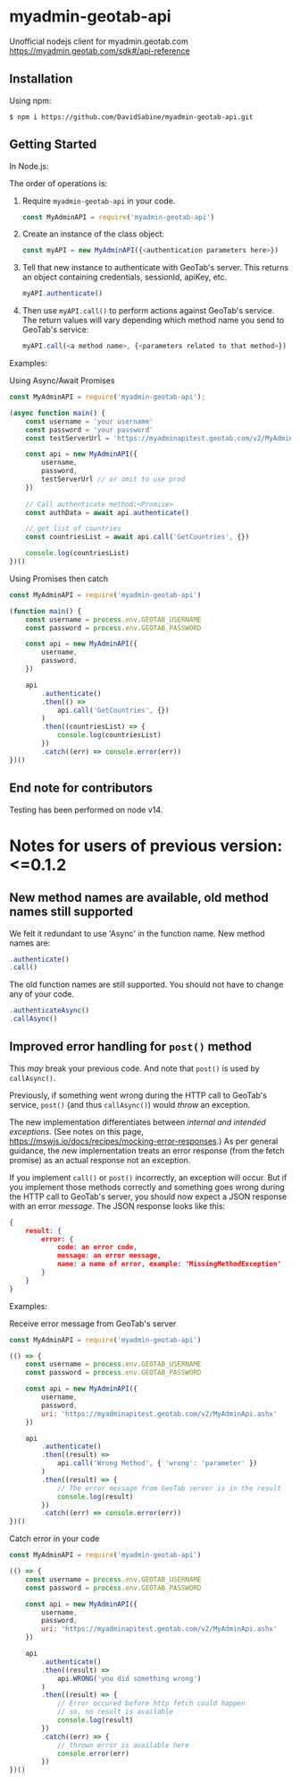 # myadmin-geotab-api

Unofficial nodejs client for myadmin.geotab.com
https://myadmin.geotab.com/sdk#/api-reference


## Installation

Using npm:

```shell
$ npm i https://github.com/DavidSabine/myadmin-geotab-api.git
```


## Getting Started

In Node.js:

The order of operations is:

1. Require `myadmin-geotab-api` in your code.
	```js
	const MyAdminAPI = require('myadmin-geotab-api')
	```

2. Create an instance of the class object:
	```js
	const myAPI = new MyAdminAPI({<authentication parameters here>})
	```

3. Tell that new instance to authenticate with GeoTab's server. This returns an object containing credentials, sessionId, apiKey, etc.
	```js
	myAPI.authenticate()
	```

4. Then use `myAPI.call()` to perform actions against GeoTab's service. The return values will vary depending which method name you send to GeoTab's service:
	```js
	myAPI.call(<a method name>, {<parameters related to that method>})
	```


Examples:

Using Async/Await Promises

```js
const MyAdminAPI = require('myadmin-geotab-api');

(async function main() {
	const username = 'your username'
	const password = 'your password'
	const testServerUrl = 'https://myadminapitest.geotab.com/v2/MyAdminApi.ashx'

	const api = new MyAdminAPI({
		username,
		password,
		testServerUrl // or omit to use prod
	})
	
	// Call authenticate method:<Promise>
	const authData = await api.authenticate()

	// get list of countries
	const countriesList = await api.call('GetCountries', {})

	console.log(countriesList)
})()
```

Using Promises then catch

```js
const MyAdminAPI = require('myadmin-geotab-api')

(function main() {
	const username = process.env.GEOTAB_USERNAME
	const password = process.env.GEOTAB_PASSWORD

	const api = new MyAdminAPI({
		username,
		password,
	})

	api
		.authenticate()
		.then(() =>
			api.call('GetCountries', {})
		)
		.then((countriesList) => {
			console.log(countriesList)
		})
		.catch((err) => console.error(err))
})()
```


## End note for contributors

Testing has been performed on node v14.


# Notes for users of previous version: <=0.1.2


## New method names are available, old method names still supported

We felt it redundant to use 'Async' in the function name. New method names are:

```js
.authenticate()
.call()
```

The old function names are still supported. You should not have to change any of your code.

```js
.authenticateAsync()
.callAsync()
```


## Improved error handling for `post()` method

This *may* break your previous code. And note that `post()` is used by `callAsync()`.

Previously, if something went wrong during the HTTP call to GeoTab's service, `post()` (and thus `callAsync()`) would *throw* an exception.

The new implementation differentiates between *internal and intended exceptions*. (See notes on this page, https://mswjs.io/docs/recipes/mocking-error-responses.) As per general guidance, the new implementation treats an error response (from the fetch promise) as an actual response not an exception.

If you implement `call()` or `post()` incorrectly, an exception will occur. But if you implement those methods correctly and something goes wrong during the HTTP call to GeoTab's server, you should now expect a JSON response with an error *message*. The JSON response looks like this:

```json
{
	result: {
		error: {
			code: an error code,
			message: an error message,
			name: a name of error, example: 'MissingMethodException'
		}
	}
}
```

Examples:

Receive error message from GeoTab's server

```js
const MyAdminAPI = require('myadmin-geotab-api')

(() => {
	const username = process.env.GEOTAB_USERNAME
	const password = process.env.GEOTAB_PASSWORD

	const api = new MyAdminAPI({
		username,
		password,
		uri: 'https://myadminapitest.geotab.com/v2/MyAdminApi.ashx'
	})

	api
		.authenticate()
		.then((result) =>
			api.call('Wrong Method', { 'wrong': 'parameter' })
		)
		.then((result) => {
			// The error message from GeoTab server is in the result
			console.log(result)
		})
		.catch((err) => console.error(err))
})()
```

Catch error in your code

```js
const MyAdminAPI = require('myadmin-geotab-api')

(() => {
	const username = process.env.GEOTAB_USERNAME
	const password = process.env.GEOTAB_PASSWORD

	const api = new MyAdminAPI({
		username,
		password,
		uri: 'https://myadminapitest.geotab.com/v2/MyAdminApi.ashx'
	})

	api
		.authenticate()
		.then((result) =>
			api.WRONG('you did something wrong')
		)
		.then((result) => {
			// Error occured before http fetch could happen
			// so, no result is available
			console.log(result)
		})
		.catch((err) => {
			// thrown error is available here
			console.error(err)
		})
})()
```

